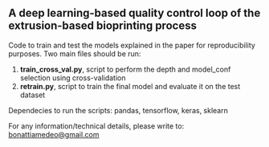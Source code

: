 ## A deep learning-based quality control loop of the extrusion-based bioprinting process

Code to train and test the models explained in the paper for reproducibility purposes. Two main files should be run:

1. **train_cross_val.py**, script to perform the depth and model_conf selection using cross-validation
2. **retrain.py**, script to train the final model and evaluate it on the test dataset

Dependecies to run the scripts: pandas, tensorflow, keras, sklearn

For any information/technical details, please write to: [bonattiamedeo@gmail.com](bonattiamedeo@gmail.com)